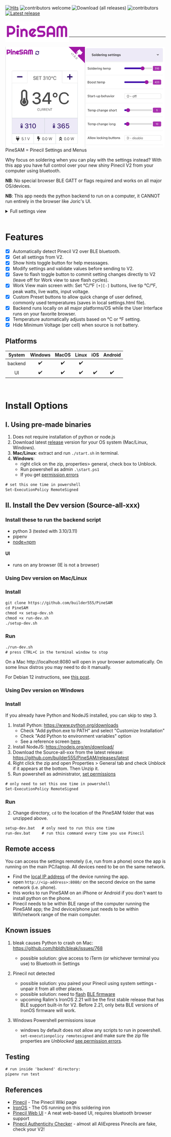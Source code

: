 [![Hits](https://hits.seeyoufarm.com/api/count/incr/badge.svg?url=https%3A%2F%2Fgithub.com%2Fbuilder555%2FPineSAM&count_bg=%23FF00BF&title_bg=%23625E5E&icon=pre-commit.svg&icon_color=%23E7E7E7&title=hits&edge_flat=false)](https://hits.seeyoufarm.com)
![contributors welcome](https://img.shields.io/badge/contributors-welcome-A017A5)
![Download (all releases)](https://img.shields.io/github/downloads/builder555/pinesam/total?color=7700b3)
![contributors](https://img.shields.io/github/contributors-anon/builder555/pinesam?color=7700b3)
[![Latest release](https://img.shields.io/github/v/release/builder555/pinesam?color=5500ff)](https://github.com/builder555/PineSAM/releases/latest)
<br><br>
<img src="./images/PineSAM_logo-A017A5.png" align="left" width="200" height="64" style="float:left"> <br><br>
***
<br>
<img src="./screenshot.png" align="right" width="500" style="float:left">


PineSAM = Pinecil Settings and Menus

Why focus on soldering when you can play with the settings instead? With this app you have full control over your new shiny Pinecil V2 from your computer using bluetooth.


**NB**: No special browser BLE GATT or flags required and works on all major OS/devices.

**NB**: This app needs the python backend to run on a computer, it CANNOT run entirely in the browser like Joric's UI.

<details>
  <summary>Full settings view</summary>
  <p>
    <img src="./full_settings.png"/>
  </p>
</details>
<div style="clear:both;">&nbsp;</div>

# Features

- [x] Automatically detect Pinecil V2 over BLE bluetooth.
- [x] Get all settings from V2.
- [X] Show hints toggle button for help messsages.
- [X] Modify settings and validate values before sending to V2.
- [X] Save to flash toggle button to commit setting changes directly to V2 (leave off for Work view to save flash cycles).
- [X] Work View main screen with: Set °C/°F `[+][-]` buttons, live tip °C/°F, peak watts, live watts, input voltage.
- [X] Custom Preset buttons to allow quick change of user defined, commonly used temperatures (saves in local settings.html file).
- [X] Backend runs locally on all major platforms/OS while the User Interface runs on your favorite browser.
- [X] Temperature automatically adjusts based on °C or °F setting.
- [X] Hide Minimum Voltage (per cell) when source is not battery.

## Platforms
 | System  | Windows | MacOS | Linux | iOS | Android|
 | :-----: | :-----: | :---: | :---: | :-: | :----: |
 | backend |:heavy_check_mark:|:heavy_check_mark:|:heavy_check_mark:|
 | UI      |:heavy_check_mark:|:heavy_check_mark:|:heavy_check_mark:|:heavy_check_mark:|:heavy_check_mark:|
<br>

# Install Options

## I. Using pre-made binaries

1. Does not require installation of python or node.js
2. Download latest [release](https://github.com/builder555/PineSAM/releases/latest) version for your OS system (Mac/Linux, Windows).
2. **Mac/Linux**: extract and run `./start.sh` in terminal.
3. **Windows**: 
   * right click on the zip, properties> general, check box to Unblock.
   * Run powershell as admin `.\start.ps1`
   * If you get [permission errors](https://lazyadmin.nl/powershell/running-scripts-is-disabled-on-this-system/)
   
```shell
# set this one time in powershell
Set-ExecutionPolicy RemoteSigned
```


## II. Install the Dev version (Source-all-xxx)
### Install these to run the backend script
- python 3 (tested with 3.10/3.11)
- pipenv
- [node+npm](https://nodejs.org/en/download/)
#### UI
- runs on any browser (IE is not a browser)

### Using Dev version on Mac/Linux

### Install

```shell
git clone https://github.com/builder555/PineSAM
cd PineSAM
chmod +x setup-dev.sh
chmod +x run-dev.sh
./setup-dev.sh
```

### Run
```shell
./run-dev.sh
# press CTRL+C in the terminal window to stop
```

On a Mac http://localhost:8080 will open in your browser automatically. On some linux distros you may need to do it manually.

For Debian 12 instructions, see [this post](https://github.com/builder555/PineSAM/discussions/47#discussion-4884758).


### Using Dev version on Windows

### Install
If you already have Python and NodeJS installed, you can skip to step 3.

1. Install Python: https://www.python.org/downloads
    * Check "Add python.exe to PATH" and select "Customize Installation"
    * Check "Add Python to environment variables" option
    * See a reference screen [here](https://github.com/builder555/PineSAM/discussions/7#discussion-4862766).
2. Install NodeJS: https://nodejs.org/en/download/
3. Download the Source-all-xxx from the latest release: https://github.com/builder555/PineSAM/releases/latest
4. Right click the zip and open Properties > General tab and check _Unblock_ if it appears at the bottom. Then Unzip it.
5. Run powershell as administrator, [set permissions](https://lazyadmin.nl/powershell/running-scripts-is-disabled-on-this-system/)
```shell
# only need to set this one time in powershell
Set-ExecutionPolicy RemoteSigned
```
### Run
2. Change directory, `cd` to the location of the PineSAM folder that was unzipped above.
```shell
setup-dev.bat   # only need to run this one time
run-dev.bat     # run this command every time you use Pinecil
```

## Remote access

You can access the settings remotely (i.e, run from a phone) once the app is running on the main PC/laptop. All devices need to be on the same network.

* Find the [local IP address](https://lifehacker.com/how-to-find-your-local-and-external-ip-address-5833108) of the device running the app.
* open `http://<ip-address>:8080/` on the second device on the same network (i.e. phone).
* this works to run PineSAM on an iPhone or Android if you don't want to install python on the phone.
* Pinecil needs to be within BLE range of the computer running the PineSAM app; the 2nd device/phone just needs to be within Wifi/network range of the main computer.

## Known issues
1. bleak causes Python to crash on Mac: https://github.com/hbldh/bleak/issues/768
    * possible solution: give access to iTerm (or whichever terminal you use) to Bluetooth in Settings
2. Pinecil not detected
    * possible solution: you paired your Pinecil using system settings - unpair it from all other places.
    * possible solution: need to [flash](https://github.com/Ralim/IronOS/discussions/1518#discussioncomment-4866637) [BLE firmware](https://github.com/builder555/PineSAM/files/10797411/Pinecilv2_EN.zip)
    * upcoming Ralim's IronOS 2.21 will be the first stable release that has BLE support built-in for V2. Before 2.21, only beta BLE versions of IronOS firmware will work.
    
3. Windows Powershell permissions issue
    * windows by default does not allow any scripts to run in powershell. `set-executionpolicy remotesigned` and make sure the zip file properties are _Unblocked_  [see permission errors](https://lazyadmin.nl/powershell/running-scripts-is-disabled-on-this-system/).


## Testing

```shell
# run inside 'backend' directory:
pipenv run test
```

## References

- [Pinecil](https://wiki.pine64.org/wiki/Pinecil) - The Pinecil Wiki page
- [IronOS](https://github.com/Ralim/IronOS) - The OS running on this soldering iron
- [Pinecil Web UI](https://github.com/joric/pinecil) - A neat web-based UI, requires bluetooth browser support
- [Pinecil Authenticity Checker](https://pinecil.pine64.org/) - almost all AliExpress Pinecils are fake, check your V2!
